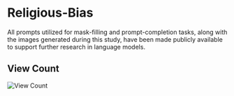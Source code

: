 # Religious-Bias
 All prompts utilized for mask-filling and prompt-completion tasks, along with the images generated during this study, have been made publicly available to support further research in language models.

## View Count

![View Count](https://hits.seeyoufarm.com/api/count/incr/badge.svg?url=https://github.com/<your-username>/<your-repo>&title=Total%20Page%20View)
